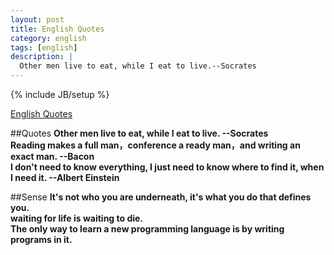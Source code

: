 ```yaml
---
layout: post
title: English Quotes
category: english
tags: [english]
description: |
  Other men live to eat, while I eat to live.--Socrates 
---
```

{% include JB/setup %}

[English Quotes](http://liufei.name/english/english-quotes.html)

##Quotes
**Other men live to eat, while I eat to live. --Socrates**  
**Reading makes a full man，conference a ready man，and writing an exact man. --Bacon**  
**I don't need to know everything, I just need to know where to find it, when I need it. --Albert Einstein**  

##Sense
**It's not who you are underneath, it's what you do that defines you.**   
**waiting for life is waiting to die.**  
**The only way to learn a new programming language is by writing programs in it.**  
